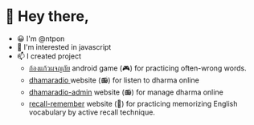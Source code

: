 # 👋 Hey there,

- 😀 I'm @ntpon
- 👀 I'm interested in javascript
- 📫 I created project
  - [ก้องแก้วผจญภัย](https://play.google.com/store/apps/details?id=com.ntpon.kongkaew2) android game (🎮) for practicing often-wrong words.
  - [dhamaradio ](https://dhamaradio.vercel.app) website (📻) for listen to dharma online
  - [dhamaradio-admin](https://dhmaradio-admin.vercel.app) website (📻) for manage dharma online
  - [recall-remember](https://recall-remember.vercel.app) website (📝) for practicing memorizing English vocabulary by active recall technique.
